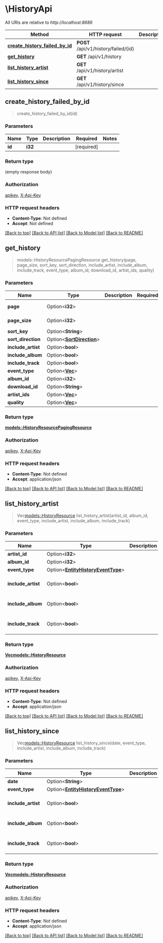 # \HistoryApi

All URIs are relative to *http://localhost:8686*

Method | HTTP request | Description
------------- | ------------- | -------------
[**create_history_failed_by_id**](HistoryApi.md#create_history_failed_by_id) | **POST** /api/v1/history/failed/{id} | 
[**get_history**](HistoryApi.md#get_history) | **GET** /api/v1/history | 
[**list_history_artist**](HistoryApi.md#list_history_artist) | **GET** /api/v1/history/artist | 
[**list_history_since**](HistoryApi.md#list_history_since) | **GET** /api/v1/history/since | 



## create_history_failed_by_id

> create_history_failed_by_id(id)


### Parameters


Name | Type | Description  | Required | Notes
------------- | ------------- | ------------- | ------------- | -------------
**id** | **i32** |  | [required] |

### Return type

 (empty response body)

### Authorization

[apikey](../README.md#apikey), [X-Api-Key](../README.md#X-Api-Key)

### HTTP request headers

- **Content-Type**: Not defined
- **Accept**: Not defined

[[Back to top]](#) [[Back to API list]](../README.md#documentation-for-api-endpoints) [[Back to Model list]](../README.md#documentation-for-models) [[Back to README]](../README.md)


## get_history

> models::HistoryResourcePagingResource get_history(page, page_size, sort_key, sort_direction, include_artist, include_album, include_track, event_type, album_id, download_id, artist_ids, quality)


### Parameters


Name | Type | Description  | Required | Notes
------------- | ------------- | ------------- | ------------- | -------------
**page** | Option<**i32**> |  |  |[default to 1]
**page_size** | Option<**i32**> |  |  |[default to 10]
**sort_key** | Option<**String**> |  |  |
**sort_direction** | Option<[**SortDirection**](.md)> |  |  |
**include_artist** | Option<**bool**> |  |  |
**include_album** | Option<**bool**> |  |  |
**include_track** | Option<**bool**> |  |  |
**event_type** | Option<[**Vec<i32>**](i32.md)> |  |  |
**album_id** | Option<**i32**> |  |  |
**download_id** | Option<**String**> |  |  |
**artist_ids** | Option<[**Vec<i32>**](i32.md)> |  |  |
**quality** | Option<[**Vec<i32>**](i32.md)> |  |  |

### Return type

[**models::HistoryResourcePagingResource**](HistoryResourcePagingResource.md)

### Authorization

[apikey](../README.md#apikey), [X-Api-Key](../README.md#X-Api-Key)

### HTTP request headers

- **Content-Type**: Not defined
- **Accept**: application/json

[[Back to top]](#) [[Back to API list]](../README.md#documentation-for-api-endpoints) [[Back to Model list]](../README.md#documentation-for-models) [[Back to README]](../README.md)


## list_history_artist

> Vec<models::HistoryResource> list_history_artist(artist_id, album_id, event_type, include_artist, include_album, include_track)


### Parameters


Name | Type | Description  | Required | Notes
------------- | ------------- | ------------- | ------------- | -------------
**artist_id** | Option<**i32**> |  |  |
**album_id** | Option<**i32**> |  |  |
**event_type** | Option<[**EntityHistoryEventType**](.md)> |  |  |
**include_artist** | Option<**bool**> |  |  |[default to false]
**include_album** | Option<**bool**> |  |  |[default to false]
**include_track** | Option<**bool**> |  |  |[default to false]

### Return type

[**Vec<models::HistoryResource>**](HistoryResource.md)

### Authorization

[apikey](../README.md#apikey), [X-Api-Key](../README.md#X-Api-Key)

### HTTP request headers

- **Content-Type**: Not defined
- **Accept**: application/json

[[Back to top]](#) [[Back to API list]](../README.md#documentation-for-api-endpoints) [[Back to Model list]](../README.md#documentation-for-models) [[Back to README]](../README.md)


## list_history_since

> Vec<models::HistoryResource> list_history_since(date, event_type, include_artist, include_album, include_track)


### Parameters


Name | Type | Description  | Required | Notes
------------- | ------------- | ------------- | ------------- | -------------
**date** | Option<**String**> |  |  |
**event_type** | Option<[**EntityHistoryEventType**](.md)> |  |  |
**include_artist** | Option<**bool**> |  |  |[default to false]
**include_album** | Option<**bool**> |  |  |[default to false]
**include_track** | Option<**bool**> |  |  |[default to false]

### Return type

[**Vec<models::HistoryResource>**](HistoryResource.md)

### Authorization

[apikey](../README.md#apikey), [X-Api-Key](../README.md#X-Api-Key)

### HTTP request headers

- **Content-Type**: Not defined
- **Accept**: application/json

[[Back to top]](#) [[Back to API list]](../README.md#documentation-for-api-endpoints) [[Back to Model list]](../README.md#documentation-for-models) [[Back to README]](../README.md)

